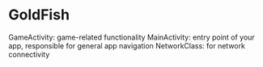 ﻿# GoldFish
GameActivity: game-related functionality
MainActivity: entry point of your app, responsible for general app navigation
NetworkClass: for network connectivity
